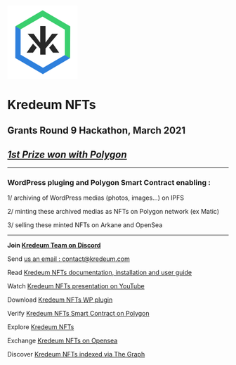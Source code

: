 <img src="klogo.png" alt="drawing" width="160"/>

# Kredeum NFTs 

## Grants Round 9 Hackathon, March 2021 

## _[1st Prize won with Polygon](https://twitter.com/0xPolygon/status/1382268280933535748)_

<hr />

### WordPress pluging and Polygon Smart Contract enabling :

1/ archiving of WordPress medias (photos, images...) on IPFS

2/ minting these archived medias as NFTs on Polygon network (ex Matic)

3/ selling these minted NFTs on Arkane and OpenSea

<hr />

**Join [Kredeum Team on Discord](https://discord.gg/6MbErhxs)**

Send [us an email : contact@kredeum.com](mailto:contact@kredeum.com)

Read [Kredeum NFTs documentation, installation and user guide](https://docs.kredeum.tech/)

Watch [Kredeum NFTs presentation on YouTube](https://www.youtube.com/watch?v=PWYbeLTXTKE)

Download [Kredeum NFTs WP plugin](https://github.com/Kredeum/gr9/releases/download/v0.2.13/KredeumNFTs_v0.2.13.zip)

Verify [Kredeum NFTs Smart Contract on Polygon](https://explorer-mainnet.maticvigil.com/address/0xF6d53C7e96696391Bb8e73bE75629B37439938AF/transactions)

Explore [Kredeum NFTs](https://kre.kredeum.tech)

Exchange [Kredeum NFTs on Opensea](https://opensea.io/collection/kredeum-nfts)

Discover [Kredeum NFTs indexed via The Graph](https://thegraph.com/explorer/subgraph/zapaz/kredeum-nft)
